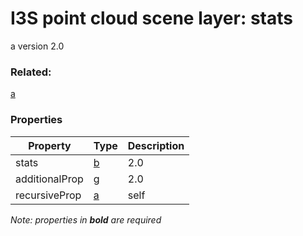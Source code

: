 # I3S point cloud scene layer: stats

a version 2.0

### Related:

[a](a.md)
### Properties

| Property | Type | Description |
| --- | --- | --- |
| stats | [b](b.md) | 2.0 |
| additionalProp | [g](g.md) | 2.0 |
| recursiveProp | [a](a.md) | self |

*Note: properties in **bold** are required*

